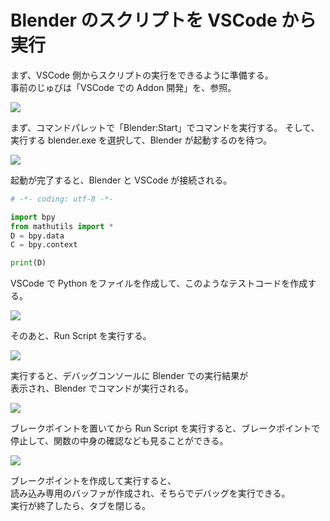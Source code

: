 # Blender のスクリプトを VSCode から実行

<!-- SUMMARY:BlenderのスクリプトをVSCodeから実行 -->

まず、VSCode 側からスクリプトの実行をできるように準備する。  
事前のじゅびは「VSCode での Addon 開発」を、参照。

![](https://gyazo.com/77380111c1d104969bd2d125807cfae2.png)

まず、コマンドパレットで「Blender:Start」でコマンドを実行する。
そして、実行する blender.exe を選択して、Blender が起動するのを待つ。

![](https://gyazo.com/e6ee99578cdeb75528f0599d9d4d61b9.png)

起動が完了すると、Blender と VSCode が接続される。

```python
# -*- coding: utf-8 -*-

import bpy
from mathutils import *
D = bpy.data
C = bpy.context

print(D)
```

VSCode で Python をファイルを作成して、このようなテストコードを作成する。

![](https://gyazo.com/13541b49918da5519d1e635fb5e20e30.png)

そのあと、Run Script を実行する。

![](https://gyazo.com/d4e95a5b20a793f483de229f01586311.png)

実行すると、デバッグコンソールに Blender での実行結果が  
表示され、Blender でコマンドが実行される。

![](https://gyazo.com/3c86c7ce1581ac93801de17c30762bec.png)

ブレークポイントを置いてから Run Script を実行すると、ブレークポイントで  
停止して、関数の中身の確認なども見ることができる。

![](https://gyazo.com/8f661f3ea517d6011fcea04f574b7053.png)

ブレークポイントを作成して実行すると、  
読み込み専用のバッファが作成され、そちらでデバッグを実行できる。  
実行が終了したら、タブを閉じる。
